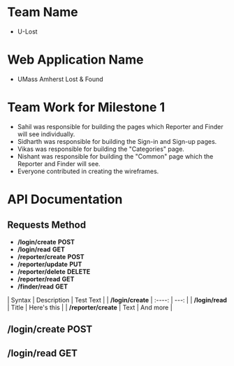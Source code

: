 # Team Name

* U-Lost

# Web Application Name

* UMass Amherst Lost & Found 

# Team Work for Milestone 1

* Sahil was responsible for building the pages which Reporter and Finder will see individually.
* Sidharth was responsible for building the Sign-in and Sign-up pages.
* Vikas was responsible for building the "Categories" page.
* Nishant was responsible for building the "Common" page which the Reporter and Finder will see.
* Everyone contributed in creating the wireframes.

# API Documentation

## Requests                                       Method
* __/login/create__                              __POST__
* __/login/read__                                __GET__
* __/reporter/create__                           __POST__
* __/reporter/update__                           __PUT__
* __/reporter/delete__                           __DELETE__
* __/reporter/read__                             __GET__
* __/finder/read__                               __GET__


| Syntax      | Description | Test Text     |
| __/login/create__         |    :----:   |          ---: |
| __/login/read__        | Title       | Here's this   |
| __/reporter/create__    | Text        | And more      |


## __/login/create__       __POST__


## __/login/read__         __GET__
